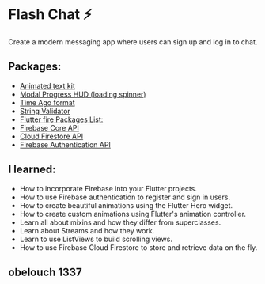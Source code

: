 # Flash Chat ⚡️

Create a modern messaging app where users can sign up and log in to chat.

## Packages:

- [Animated text kit](https://pub.dev/packages/animated_text_kit)
- [Modal Progress HUD (loading spinner)](https://pub.dev/packages/modal_progress_hud)
- [Time Ago format](https://pub.dev/packages/timeago)
- [String Validator](https://pub.dev/packages/string_validator)
- [Flutter fire Packages List:](https://github.com/FirebaseExtended/flutterfire)
- [Firebase Core API](https://pub.dev/packages/firebase_core)
- [Cloud Firestore API](https://pub.dev/packages/cloud_firestore)
- [Firebase Authentication API](https://pub.dev/packages/firebase_auth)


## I learned:

- How to incorporate Firebase into your Flutter projects.
- How to use Firebase authentication to register and sign in users.
- How to create beautiful animations using the Flutter Hero widget.
- How to create custom animations using Flutter's animation controller.
- Learn all about mixins and how they differ from superclasses.
- Learn about Streams and how they work.
- Learn to use ListViews to build scrolling views.
- How to use Firebase Cloud Firestore to store and retrieve data on the fly.

## obelouch 1337
